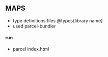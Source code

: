## MAPS

- type definitions files @types{library name}
- used parcel-bundler

#### run

- parcel index.html
